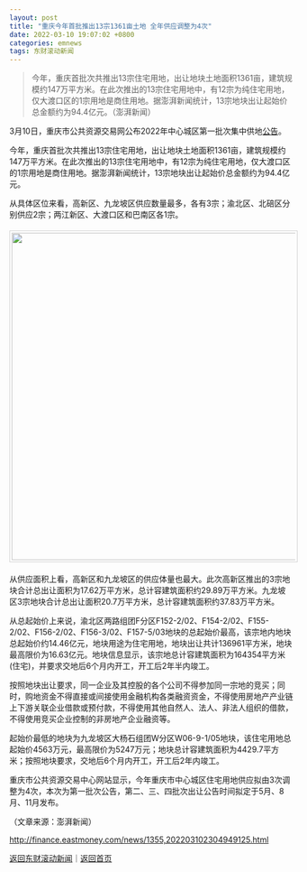 ```yaml
---
layout: post
title: "重庆今年首批推出13宗1361亩土地 全年供应调整为4次"
date: 2022-03-10 19:07:02 +0800
categories: emnews
tags: 东财滚动新闻
---
```

> 今年，重庆首批次共推出13宗住宅用地，出让地块土地面积1361亩，建筑规模约147万平方米。在此次推出的13宗住宅用地中，有12宗为纯住宅用地，仅大渡口区的1宗用地是商住用地。据澎湃新闻统计，13宗地块出让起始价总金额约为94.4亿元。（澎湃新闻）

<p>3月10日，重庆市公共资源交易网公布2022年中心城区第一批次集中供地<span id="Info.3332"><a href="http://data.eastmoney.com/notices/" class="infokey">公告</a></span>。</p>
 <p>今年，重庆首批次共推出13宗住宅用地，出让地块土地面积1361亩，建筑规模约147万平方米。在此次推出的13宗住宅用地中，有12宗为纯住宅用地，仅大渡口区的1宗用地是商住用地。据澎湃新闻统计，13宗地块出让起始价总金额约为94.4亿元。</p>
 <p>从具体区位来看，高新区、九龙坡区供应数量最多，各有3宗；渝北区、北碚区分别供应2宗；两江新区、大渡口区和巴南区各1宗。</p>
 <center><img src="https://dfscdn.dfcfw.com/download/D25534705308821544817_w950h1165.jpg" width="580" style="border:#d1d1d1 1px solid;padding:3px;margin:5px 0;" /></center><p>从供应面积上看，高新区和九龙坡区的供应体量也最大。此次高新区推出的3宗地块合计总出让面积为17.62万平方米，总计容建筑面积约29.89万平方米。九龙坡区3宗地块合计总出让面积20.7万平方米，总计容建筑面积约37.83万平方米。</p>
 <p>从总起始价上来说，渝北区两路组团F分区F152-2/02、F154-2/02、F155-2/02、F156-2/02、F156-3/02、F157-5/03地块的总起始价最高，该宗地内地块总起始价约14.46亿元，地块用途为住宅用地，地块出让共计136961平方米，地块最高限价为16.63亿元。地块信息显示，该宗地总计容建筑面积为164354平方米(住宅)，并要求交地后6个月内开工，开工后2年半内竣工。</p>
 <p>按照地块出让要求，同一企业及其控股的各个公司不得参加同一宗地的竞买；同时，购地资金不得直接或间接使用金融机构各类融资资金，不得使用房地产产业链上下游关联企业借款或预付款，不得使用其他自然人、法人、非法人组织的借款，不得使用竞买企业控制的非房地产企业融资等。</p>
 <p>起始价最低的地块为九龙坡区大杨石组团W分区W06-9-1/05地块，该住宅用地总起始价4563万元，最高限价为5247万元；地块总计容建筑面积为4429.7平方米；按照地块要求，交地后6个月内开工，开工后2年内竣工。</p>
 <p>重庆市公共资源交易中心网站显示，今年重庆市中心城区住宅用地供应拟由3次调整为4次，本次为第一批次公告，第二、三、四批次出让公告时间拟定于5月、8月、11月发布。</p><p class="em_media">（文章来源：澎湃新闻）</p>

<http://finance.eastmoney.com/news/1355,202203102304949125.html>

[返回东财滚动新闻](//finews.withounder.com/emnews/)｜[返回首页](//finews.withounder.com/)
